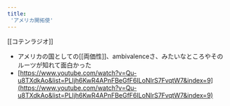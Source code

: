 ```yaml
---
title:
 'アメリカ開拓使'
---
```


[[コテンラジオ]]
- アメリカの国としての[[両価性]]、ambivalenceさ、みたいなところやそのルーツが知れて面白かった
- [https://www.youtube.com/watch?v=Qu-u8TXdkAo&list=PLIjh6KwR4APnFBeGfF6ILoNIrS7FvqtW7&index=9](https://www.youtube.com/watch?v=Qu-u8TXdkAo&list=PLIjh6KwR4APnFBeGfF6ILoNIrS7FvqtW7&index=9)